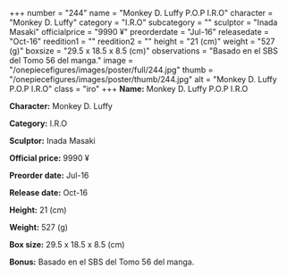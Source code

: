 +++
number = "244"
name = "Monkey D. Luffy P.O.P I.R.O"
character = "Monkey D. Luffy"
category = "I.R.O"
subcategory = ""
sculptor = "Inada Masaki"
officialprice = "9990 ¥"
preorderdate = "Jul-16"
releasedate = "Oct-16"
reedition1 = ""
reedition2 = ""
height = "21 (cm)"
weight = "527 (g)"
boxsize = "29.5 x 18.5 x 8.5 (cm)"
observations = "Basado en el SBS del Tomo 56 del manga."
image = "/onepiecefigures/images/poster/full/244.jpg"
thumb = "/onepiecefigures/images/poster/thumb/244.jpg"
alt = "Monkey D. Luffy P.O.P I.R.O"
class = "iro"
+++
**Name:** Monkey D. Luffy P.O.P I.R.O

**Character:** Monkey D. Luffy

**Category:** I.R.O 

**Sculptor:** Inada Masaki

**Official price:** 9990 ¥

**Preorder date:** Jul-16

**Release date:** Oct-16

**Height:** 21 (cm)

**Weight:** 527 (g)

**Box size:** 29.5 x 18.5 x 8.5 (cm)

**Bonus:** Basado en el SBS del Tomo 56 del manga.